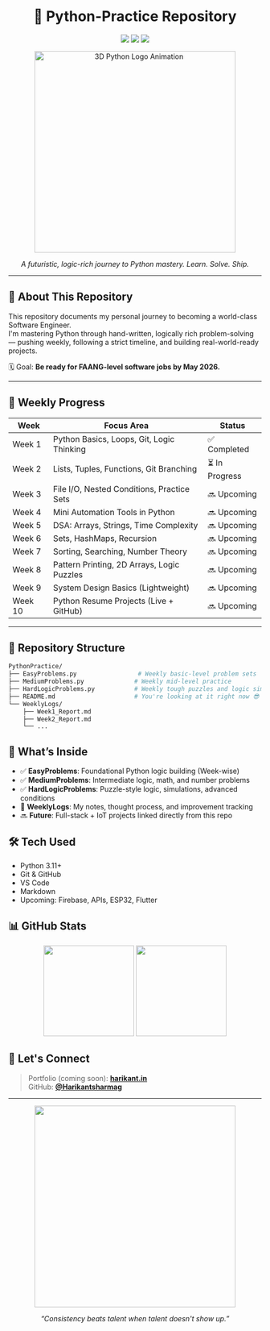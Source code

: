 <h1 align="center">🚀 Python-Practice Repository</h1>

<p align="center">
  <img src="https://img.shields.io/badge/python-3.11-blue.svg" />
  <img src="https://img.shields.io/github/last-commit/Harikantsharmag/Python-Practice" />
  <img src="https://img.shields.io/github/languages/top/Harikantsharmag/Python-Practice" />
</p>

<p align="center">
  <img src="https://media1.giphy.com/media/v1.Y2lkPTc5MGI3NjExbnN5MnhmOGFoZmI0Z2J4bHJkYTZ6aXlpN3pnc201b3ZwMGljcm85byZlcD12MV9pbnRlcm5hbF9naWZfYnlfaWQmY3Q9Zw/coxQHKASG60HrHtvkt/giphy.gif" width="400" alt="3D Python Logo Animation"/>
</p>

<p align="center"><i>A futuristic, logic-rich journey to Python mastery. Learn. Solve. Ship.</i></p>

---

## 📌 About This Repository

This repository documents my personal journey to becoming a world-class Software Engineer.  
I'm mastering Python through hand-written, logically rich problem-solving — pushing weekly, following a strict timeline, and building real-world-ready projects.

🗓️ Goal: **Be ready for FAANG-level software jobs by May 2026.**

---

## 📆 Weekly Progress

| Week    | Focus Area                                  | Status       |
|---------|---------------------------------------------|--------------|
| Week 1  | Python Basics, Loops, Git, Logic Thinking   | ✅ Completed |
| Week 2  | Lists, Tuples, Functions, Git Branching     | ⏳ In Progress |
| Week 3  | File I/O, Nested Conditions, Practice Sets  | 🔜 Upcoming |
| Week 4  | Mini Automation Tools in Python             | 🔜 Upcoming |
| Week 5  | DSA: Arrays, Strings, Time Complexity       | 🔜 Upcoming |
| Week 6  | Sets, HashMaps, Recursion                   | 🔜 Upcoming |
| Week 7  | Sorting, Searching, Number Theory           | 🔜 Upcoming |
| Week 8  | Pattern Printing, 2D Arrays, Logic Puzzles  | 🔜 Upcoming |
| Week 9  | System Design Basics (Lightweight)          | 🔜 Upcoming |
| Week 10 | Python Resume Projects (Live + GitHub)      | 🔜 Upcoming |

---

## 📁 Repository Structure

```bash
PythonPractice/
├── EasyProblems.py                 # Weekly basic-level problem sets
├── MediumProblems.py              # Weekly mid-level practice
├── HardLogicProblems.py           # Weekly tough puzzles and logic simulations
├── README.md                      # You're looking at it right now 😎
└── WeeklyLogs/
    ├── Week1_Report.md
    ├── Week2_Report.md
    └── ...

```

## 🧠 What’s Inside

- ✅ **EasyProblems**: Foundational Python logic building (Week-wise)
- ✅ **MediumProblems**: Intermediate logic, math, and number problems
- ✅ **HardLogicProblems**: Puzzle-style logic, simulations, advanced conditions
- 📓 **WeeklyLogs**: My notes, thought process, and improvement tracking
- 🔜 **Future**: Full-stack + IoT projects linked directly from this repo

## 🛠️ Tech Used

- Python 3.11+
- Git & GitHub
- VS Code
- Markdown
- Upcoming: Firebase, APIs, ESP32, Flutter

## 📊 GitHub Stats

<p align="center">
  <img src="https://github-readme-stats.vercel.app/api?username=Harikantsharmag&show_icons=true&theme=radical" height="180"/>
  <img src="https://github-readme-stats.vercel.app/api/top-langs/?username=Harikantsharmag&layout=compact&theme=radical" height="180"/>
</p>

## 🔗 Let's Connect

> Portfolio (coming soon): **[harikant.in](https://harikant.in)**  
> GitHub: **[@Harikantsharmag](https://github.com/Harikantsharmag)**

---

<p align="center">
  <img src="https://media.giphy.com/media/v1.Y2lkPWVjZjA1ZTQ3ejI3ZzdmcDZtdmF1aHZncTF2MThzdXFvOHVpemVqN3F6emNuNHdkMCZlcD12MV9naWZzX3JlbGF0ZWQmY3Q9Zw/SWoSkN6DxTszqIKEqv/giphy.gif" width="400" />
</p>

<p align="center"><i>“Consistency beats talent when talent doesn't show up.”</i></p>

